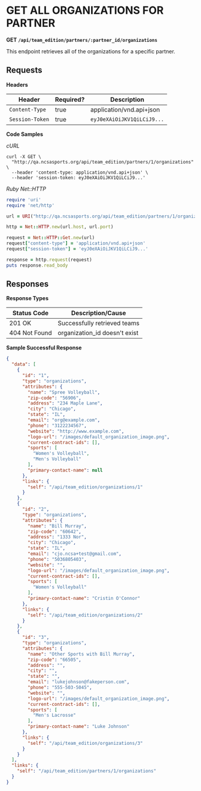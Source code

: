 # GET ALL ORGANIZATIONS FOR PARTNER

**GET `/api/team_edition/partners/:partner_id/organizations`**

This endpoint retrieves all of the organizations for a specific partner.

## Requests

**Headers**

| Header          | Required? | Description                |
|-----------------|-----------|----------------------------|
| `Content-Type`  | true      | application/vnd.api+json   |
| `Session-Token` | true      | `eyJ0eXAiOiJKV1QiLCiJ9...` |

**Code Samples**

_cURL_

```shell
curl -X GET \
  "http://qa.ncsasports.org/api/team_edition/partners/1/organizations" \
  --header 'content-type: application/vnd.api+json' \
  --header 'session-token: eyJ0eXAiOiJKV1QiLCiJ9...'
```

_Ruby Net::HTTP_

```ruby
require 'uri'
require 'net/http'

url = URI("http://qa.ncsasports.org/api/team_edition/partners/1/organizations")

http = Net::HTTP.new(url.host, url.port)

request = Net::HTTP::Get.new(url)
request["content-type"] = 'application/vnd.api+json'
request["session-token"] = 'eyJ0eXAiOiJKV1QiLCiJ9...'

response = http.request(request)
puts response.read_body
```




## Responses

**Response Types**

| Status Code                    | Description/Cause                 |
|--------------------------------|-----------------------------------|
| 201 OK                         | Successfully retrieved teams      |
| 404 Not Found                  | organization_id doesn't exist     |



**Sample Successful Response**

```json
{
  "data": [
    {
      "id": "1",
      "type": "organizations",
      "attributes": {
        "name": "Spree Volleyball",
        "zip-code": "56906",
        "address": "234 Maple Lane",
        "city": "Chicago",
        "state": "IL",
        "email": "org@example.com",
        "phone": "3122234567",
        "website": "http://www.example.com",
        "logo-url": "/images/default_organization_image.png",
        "current-contract-ids": [],
        "sports": [
          "Women's Volleyball",
          "Men's Volleyball"
        ],
        "primary-contact-name": null
      },
      "links": {
        "self": "/api/team_edition/organizations/1"
      }
    },
    {
      "id": "2",
      "type": "organizations",
      "attributes": {
        "name": "Bill Murray",
        "zip-code": "60642",
        "address": "1333 Nor",
        "city": "Chicago",
        "state": "IL",
        "email": "cjo.ncsa+test@gmail.com",
        "phone": "5036805403",
        "website": "",
        "logo-url": "/images/default_organization_image.png",
        "current-contract-ids": [],
        "sports": [
          "Women's Volleyball"
        ],
        "primary-contact-name": "Cristin O'Connor"
      },
      "links": {
        "self": "/api/team_edition/organizations/2"
      }
    },
    {
      "id": "3",
      "type": "organizations",
      "attributes": {
        "name": "Other Sports with Bill Murray",
        "zip-code": "66505",
        "address": "",
        "city": "",
        "state": "",
        "email": "lukejohnson@fakeperson.com",
        "phone": "555-503-5045",
        "website": "",
        "logo-url": "/images/default_organization_image.png",
        "current-contract-ids": [],
        "sports": [
          "Men's Lacrosse"
        ],
        "primary-contact-name": "Luke Johnson"
      },
      "links": {
        "self": "/api/team_edition/organizations/3"
      }
    }
  ],
  "links": {
    "self": "/api/team_edition/partners/1/organizations"
  }
}
```
